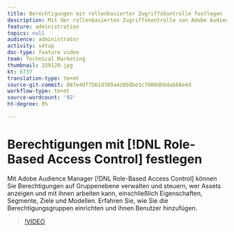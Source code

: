 ```yaml
---
title: Berechtigungen mit rollenbasierter Zugriffskontrolle festlegen
description: Mit der rollenbasierten Zugriffskontrolle von Adobe Audience Manager können Sie Berechtigungen auf Gruppenebene verwalten und steuern, wer Assets anzeigen und mit ihnen arbeiten kann, einschließlich Eigenschaften, Segmente, Ziele und Modelle. Erfahren Sie, wie Sie die Berechtigungsgruppen einrichten und ihnen Benutzer hinzufügen.
feature: administration
topics: null
audience: administrator
activity: setup
doc-type: feature video
team: Technical Marketing
thumbnail: 329120.jpg
kt: 6737
translation-type: tm+mt
source-git-commit: 08fe4df7561d789a42058be1c7000dbbdab68e4d
workflow-type: tm+mt
source-wordcount: '92'
ht-degree: 0%

---
```



# Berechtigungen mit [!DNL Role-Based Access Control] festlegen

Mit Adobe Audience Manager [!DNL Role-Based Access Control] können Sie Berechtigungen auf Gruppenebene verwalten und steuern, wer Assets anzeigen und mit ihnen arbeiten kann, einschließlich Eigenschaften, Segmente, Ziele und Modellen. Erfahren Sie, wie Sie die Berechtigungsgruppen einrichten und ihnen Benutzer hinzufügen.

>[!VIDEO](https://video.tv.adobe.com/v/329120/?quality=12&learn=on)
